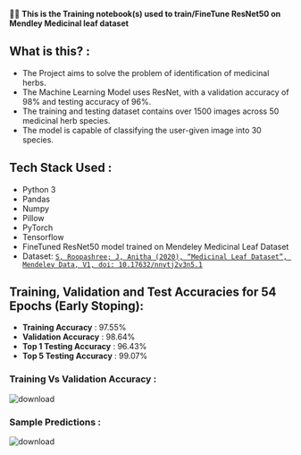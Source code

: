 🙋‍♂️ **This is the Training notebook(s) used to train/FineTune ResNet50 on Mendley Medicinal leaf dataset** 
## What is this? :
- The Project aims to solve the problem of identification of medicinal herbs.
- The Machine Learning Model uses ResNet, with a validation accuracy of 98% and testing accuracy of 96%.
- The training and testing dataset contains over 1500 images across 50 medicinal herb species.
- The model is capable of classifying the user-given image into 30 species.

## Tech Stack Used :
  * Python 3
  * Pandas
  * Numpy
  * Pillow
  * PyTorch
  * Tensorflow
  * FineTuned ResNet50 model trained on Mendeley Medicinal Leaf Dataset
  * Dataset:
        <a href = "https://data.mendeley.com/datasets/nnytj2v3n5/1">
                  ```
                  S, Roopashree; J, Anitha (2020),
                  “Medicinal Leaf Dataset”,
                  Mendeley Data, V1, doi: 10.17632/nnytj2v3n5.1
                  ```     
        </a>

## Training, Validation and Test Accuracies for 54 Epochs (Early Stoping):
  - **Training Accuracy** : 97.55%
  - **Validation Accuracy** : 98.64%
  - **Top 1 Testing Accuracy** : 96.43%
  - **Top 5 Testing Accuracy** : 99.07%
  
### Training Vs Validation Accuracy :
  ![download](https://github.com/AusafMo/NoteBook-Medicinal-Herb-Model-ResNet/assets/75237046/7ed54432-6b9b-4682-a163-cc974b70a434)

### Sample Predictions :
  ![download](https://github.com/AusafMo/NoteBook-Medicinal-Herb-Model-ResNet/assets/75237046/26662297-7d08-47e5-8018-0d74d926ca42)

